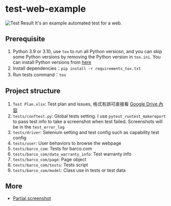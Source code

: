 # test-web-example
![Test Result](https://github.com/imaging8896/test-web-example/actions/workflows/ci.yml/badge.svg?branch=main)
It's an example automated test for a web. 

## Prerequisite
1. Python 3.9 or 3.10, use `tox` to run all Python versiosn, and you can skip some Python versions by removing the Python version in `tox.ini`. You can install Python versions from [here](https://www.python.org/downloads/)
1. Install dependencies：`pip install -r requirements_tox.txt`
1. Run tests command：`tox`

## Project structure
1. `Test Plan.xlsx`: Test plan and issues, 格式有誤可直接看 [Google Drive 內容](https://docs.google.com/spreadsheets/d/1n7X14ZKllbGAj6nsAIcyYBTeE297GziyxdhS1gv0F6k/edit?usp=sharing)
1. `tests/conftest.py`: Global tests setting. I use `pytest_runtest_makereport` to pass test info to take a screenshot when test failed. Screenshots will be in the `test_error_log`
1. `tests/driver`: Selenium setting and test config such as capability test config
1. `tests/user`: User behaviors to browse the webpage
1. `tests/barco_com`: Tests for barco.com
1. `tests/barco_com/data_warranty_info`: Test warranty info
1. `tests/barco_com/page`: Page object
1. `tests/barco_com/tests`: Tests script
1. `tests/barco_com/model`: Class use in tests or test data

## More
- [Partial screenshot](https://stackoverflow.com/questions/15018372/how-to-take-partial-screenshot-with-selenium-webdriver-in-python) 
